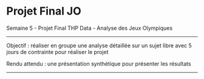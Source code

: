 # Projet Final JO
Semaine 5 - Projet Final THP Data - Analyse des Jeux Olympiques

--- 
Objectif : réaliser en groupe une analyse détaillée sur un sujet libre avec 5 jours de contrainte pour réaliser le projet

Rendu attendu : une présentation synthétique pour présenter les résultats

--- 


